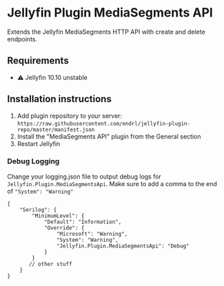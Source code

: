 # Jellyfin Plugin MediaSegments API

Extends the Jellyfin MediaSegments HTTP API with create and delete endpoints.

## Requirements

- ⚠️ Jellyfin 10.10 unstable

## Installation instructions

1. Add plugin repository to your server: `https://raw.githubusercontent.com/endrl/jellyfin-plugin-repo/master/manifest.json`
2. Install the "MediaSegments API" plugin from the General section
3. Restart Jellyfin

### Debug Logging

Change your logging.json file to output debug logs for `Jellyfin.Plugin.MediaSegmentsApi`. Make sure to add a comma to the end of `"System": "Warning"`

```jsonc
{
    "Serilog": {
        "MinimumLevel": {
            "Default": "Information",
            "Override": {
                "Microsoft": "Warning",
                "System": "Warning",
                "Jellyfin.Plugin.MediaSegmentsApi": "Debug"
            }
        }
       // other stuff
    }
}
```
